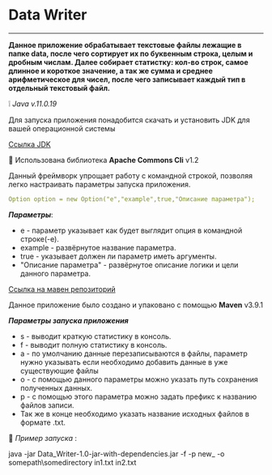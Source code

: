 # Data Writer
____
__Данное приложение обрабатывает текстовые файлы лежащие в папке data, после чего сортирует их по буквенным строка, целым и дробным числам.
Далее собирает статистку: кол-во строк, самое длинное и короткое значение, а так же сумма и среднее арифметическое для чисел, после чего записывает каждый тип в отдельный текстовый файл.__

:grey_exclamation: _Java v.11.0.19_

Для запуска приложения понадобится скачать и установить JDK для вашей операционной системы

[Ссылка JDK](<https://www.oracle.com/java/technologies/javase/jdk20-archive-downloads.html>)

:orange_book: Использована библиотека **Apache Commons Cli**  v1.2

Данный фреймворк упрощает работу с командной строкой, позволяя легко настраивать параметры запуска приложения.
```yaml
Option option = new Option("e","example",true,"Описание параметра");
```
***Параметры***:

+ е - параметр указывает как будет выглядит опция в командной строке(-е).
+ example - развёрнутое название параметра.
+ true - указывает должен ли параметр иметь аргументы.
+ "Описание параметра" - развёрнутое описание логики и цели данного параметра.

[Ссылка на мавен репозиторий](<https://mvnrepository.com/artifact/commons-cli/commons-cli/1.2>)

Данное приложение было создано и упаковано с помощью **Maven** v3.9.1

***Параметры запуска приложения***

+ s - выводит краткую статистику в консоль.
+ f - выводит полную статистику в консоль.
+ а - по умолчанию данные перезаписываются в файлы, параметр нужно указывать если необходимо добавить данные в уже существующие файлы
+ o - c помощью данного параметры можно указать путь сохранения полученных данных.
+ p - с помощью этого параметра можно задать префикс к названию файлов записи.
+ Так же в конце необходимо указать название исходных файлов в формате .txt.

:page_facing_up: *Пример запуска* :

java -jar Data_Writer-1.0-jar-with-dependencies.jar -f -p new_ -o somepath\\somedirectory in1.txt in2.txt
